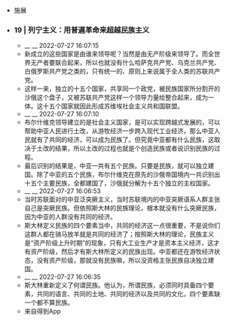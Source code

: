 - 施展
- ### 19 | 列宁主义：用普遍革命来超越民族主义
    - __ __ 2022-07-27 16:07:15
    - 新成立的这些国家是由谁来领导呢？当然是由无产阶级来领导了。而全世界无产者要联合起来，所以也就没有什么哈萨克共产党、乌克兰共产党、白俄罗斯共产党之类的，只有统一的、原则上来说属于全人类的苏联共产党。
    - 这样一来，独立的十五个国家，共享同一个政党，被民族国家所分割开的沙俄这个盘子，又被苏联共产党这样一个领导力量给整合起来，成为一体。这十五个国家就因此形成苏维埃社会主义共和国联盟。
    - __ __ 2022-07-27 16:07:10
    - 布尔什维克领导建立的是社会主义国家，是可以实现跨越式发展的，可以帮助中亚人民进行土改，从游牧经济一步跨入现代工业经济，那么中亚人民就有了共同的经济，可以成为民族了。但究竟中亚都有什么民族，这取决于土改的结果，所以土改的过程也就是个创造民族或者说识别民族的过程。
    - 最后识别的结果是，中亚一共有五个民族。只要是民族，就可以独立建国。除了中亚的五个民族，布尔什维克在原先的沙俄帝国境内一共识别出十五个主要民族，全都建国了，沙俄就分解为十五个独立的主权国家。
    - __ __ 2022-07-27 16:06:53
    - 当时苏联面对的中亚泛突厥主义，当时苏联境内的中亚突厥语系人群主张自己是突厥民族。但依照斯大林的民族理论，根本就没有什么突厥民族，因为中亚的人群没有共同的经济。
    - 斯大林定义民族的四个要素当中，共同的经济这一点很重要，不是说你们这群人都在骑马放羊就是共同的经济了；按照斯大林的理论，民族主义是“资产阶级上升时期”的现象，只有大工业生产才是资本主义经济，这才有资产阶级，然后才有斯大林所定义的民族出现。中亚都还在游牧经济状态，没有资产阶级，那就没有民族嘛，所以没资格主张民族自决独立建国。
    - __ __ 2022-07-27 16:06:35
    - 斯大林重新定义了何谓民族。他认为，所谓民族，必须同时具备四个要素，共同的语言、共同的土地、共同的经济以及共同的文化，四个要素缺一个都不算民族。
    - 来自得到App
